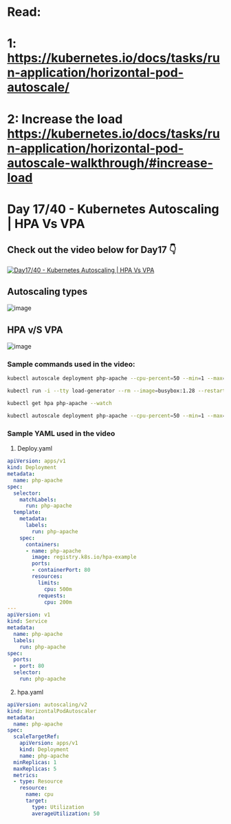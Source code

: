 # Read:
# 1: https://kubernetes.io/docs/tasks/run-application/horizontal-pod-autoscale/
# 2: Increase the load https://kubernetes.io/docs/tasks/run-application/horizontal-pod-autoscale-walkthrough/#increase-load


# Day 17/40 - Kubernetes Autoscaling | HPA Vs VPA

## Check out the video below for Day17 👇

[![Day17/40 - Kubernetes Autoscaling | HPA Vs VPA](https://img.youtube.com/vi/afUL5jGoLx0/sddefault.jpg)](https://youtu.be/afUL5jGoLx0)

## Autoscaling types

![image](https://github.com/user-attachments/assets/684d96ca-60b7-4496-a180-dd1ab977a9bb)


## HPA v/S VPA

![image](https://github.com/user-attachments/assets/5b68a4b1-e5de-4086-9f55-6845bd420f1b)



### Sample commands used in the video:

```bash
kubectl autoscale deployment php-apache --cpu-percent=50 --min=1 --max=10

kubectl run -i --tty load-generator --rm --image=busybox:1.28 --restart=Never -- /bin/sh -c "while sleep 0.01; do wget -q -O- http://php-apache; done"

kubectl get hpa php-apache --watch

kubectl autoscale deployment php-apache --cpu-percent=50 --min=1 --max=10
```

### Sample YAML used in the video

1. Deploy.yaml

```YAML
apiVersion: apps/v1
kind: Deployment
metadata:
  name: php-apache
spec:
  selector:
    matchLabels:
      run: php-apache
  template:
    metadata:
      labels:
        run: php-apache
    spec:
      containers:
      - name: php-apache
        image: registry.k8s.io/hpa-example
        ports:
        - containerPort: 80
        resources:
          limits:
            cpu: 500m
          requests:
            cpu: 200m
---
apiVersion: v1
kind: Service
metadata:
  name: php-apache
  labels:
    run: php-apache
spec:
  ports:
  - port: 80
  selector:
    run: php-apache
```

2. hpa.yaml

```YAML
apiVersion: autoscaling/v2
kind: HorizontalPodAutoscaler
metadata:
  name: php-apache
spec:
  scaleTargetRef:
    apiVersion: apps/v1
    kind: Deployment
    name: php-apache
  minReplicas: 1
  maxReplicas: 5
  metrics:
  - type: Resource
    resource:
      name: cpu
      target:
        type: Utilization
        averageUtilization: 50
```


